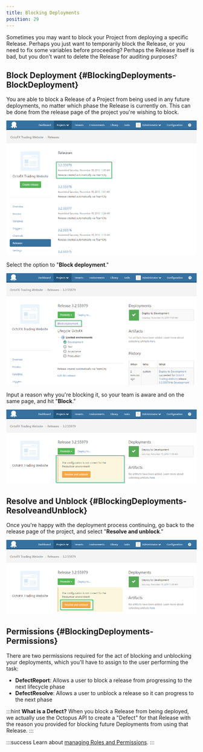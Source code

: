```yaml
---
title: Blocking Deployments
position: 29
---
```



Sometimes you may want to block your Project from deploying a specific Release. Perhaps you just want to temporarily block the Release, or you need to fix some variables before proceeding? Perhaps the Release itself is bad, but you don't want to delete the Release for auditing purposes?

## Block Deployment {#BlockingDeployments-BlockDeployment}


You are able to block a Release of a Project from being used in any future deployments, no matter which phase the Release is currently on. This can be done from the release page of the project you're wishing to block.


![](/docs/images/3049133/5865856.png "width=500")


Select the option to "**Block deployment**."


![](/docs/images/3049133/5865857.png "width=500")


Input a reason why you're blocking it, so your team is aware and on the same page, and hit "**Block**."


![](/docs/images/3049133/5865858.png "width=500")

## Resolve and Unblock {#BlockingDeployments-ResolveandUnblock}


Once you're happy with the deployment process continuing, go back to the release page of the project, and select "**Resolve and unblock**."


![](/docs/images/3049133/5865859.png "width=500")

## Permissions {#BlockingDeployments-Permissions}


There are two permissions required for the act of blocking and unblocking your deployments, which you'll have to assign to the user performing the task:

- **DefectReport**: Allows a user to block a release from progressing to the next lifecycle phase
- **DefectResolve**: Allows a user to unblock a release so it can progress to the next phase


:::hint
**What is a Defect?**
When you block a Release from being deployed, we actually use the Octopus API to create a "Defect" for that Release with the reason you provided for blocking future Deployments from using that Release.
:::

:::success
Learn about [managing Roles and Permissions](/docs/administration/managing-users-and-teams/user-roles.md).
:::

